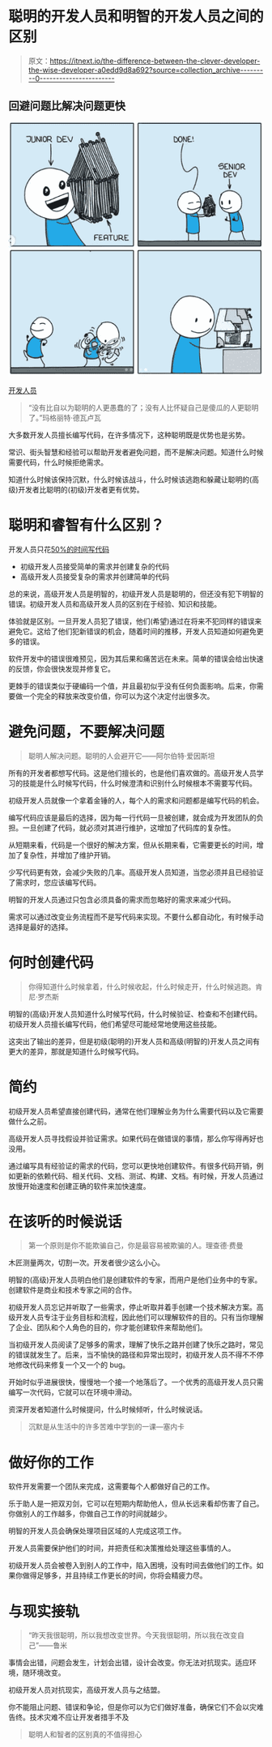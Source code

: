 # 聪明的开发人员和明智的开发人员之间的区别

> 原文：<https://itnext.io/the-difference-between-the-clever-developer-the-wise-developer-a0edd9d8a692?source=collection_archive---------0----------------------->

## 回避问题比解决问题更快

![](img/d3e794de63002901ca798651310a2ea1.png)

[开发人员](https://res.cloudinary.com/practicaldev/image/fetch/s--ELoa1QFI--/c_limit%2Cf_auto%2Cfl_progressive%2Cq_auto%2Cw_880/https://dev-to-uploads.s3.amazonaws.com/uploads/articles/zb51bwjjvwbzf1tji6ft.png)

> “没有比自以为聪明的人更愚蠢的了；没有人比怀疑自己是傻瓜的人更聪明了。”玛格丽特·德瓦卢瓦

大多数开发人员擅长编写代码，在许多情况下，这种聪明既是优势也是劣势。

常识、街头智慧和经验可以帮助开发者避免问题，而不是解决问题。知道什么时候需要代码，什么时候拒绝需求。

知道什么时候该保持沉默，什么时候该战斗，什么时候该逃跑和躲藏让聪明的(高级)开发者比聪明的(初级)开发者更有优势。

# **聪明和睿智有什么区别？**

开发人员只花[50%的时间写代码](https://blog.devgenius.io/how-long-do-developers-spend-writing-code-dc64b2a11511)

*   初级开发人员接受简单的需求并创建复杂的代码
*   高级开发人员接受复杂的需求并创建简单的代码

总的来说，高级开发人员是明智的，初级开发人员是聪明的，但还没有犯下明智的错误。初级开发人员和高级开发人员的区别在于经验、知识和技能。

体验就是区别。一旦开发人员犯了错误，他们(希望)通过在将来不犯同样的错误来避免它。这给了他们犯新错误的机会，随着时间的推移，开发人员知道如何避免更多的错误。

软件开发中的错误很难预见，因为其后果和痛苦远在未来。简单的错误会给出快速的反馈，你会很快发现并修复它。

更棘手的错误类似于硬编码一个值，并且最初似乎没有任何负面影响。后来，你需要做一个完全的释放来改变价值，你可以为这个决定付出很多次。

# **避免问题，不要解决问题**

> 聪明人解决问题。聪明的人会避开它——阿尔伯特·爱因斯坦

所有的开发者都想写代码。这是他们擅长的，也是他们喜欢做的。高级开发人员学习的技能是什么时候写代码，什么时候澄清和识别什么时候根本不需要写代码。

初级开发人员就像一个拿着金锤的人，每个人的需求和问题都是编写代码的机会。

编写代码应该是最后的选择，因为每一行代码一旦被创建，就会成为开发团队的负担。一旦创建了代码，就必须对其进行维护，这增加了代码库的复杂性。

从短期来看，代码是一个很好的解决方案，但从长期来看，它需要更长的时间，增加了复杂性，并增加了维护开销。

少写代码更有效，会减少失败的几率。高级开发人员知道，当您必须并且已经验证了需求时，您应该编写代码。

明智的开发人员通过只包含必须具备的需求而忽略好的需求来减少代码。

需求可以通过改变业务流程而不是写代码来实现。不要什么都自动化，有时候手动选择是最好的选择。

# **何时创建代码**

> 你得知道什么时候拿着，什么时候收起，什么时候走开，什么时候逃跑。肯尼·罗杰斯

明智的(高级)开发人员知道什么时候写代码，什么时候验证、检查和不创建代码。初级开发人员擅长编写代码，他们希望尽可能经常地使用这些技能。

这突出了输出的差异，但是初级(聪明的)开发人员和高级(明智的)开发人员之间有更大的差异，那就是知道什么时候写代码。

# **简约**

初级开发人员希望直接创建代码，通常在他们理解业务为什么需要代码以及它需要做什么之前。

高级开发人员寻找假设并验证需求。如果代码在做错误的事情，那么你写得再好也没用。

通过编写具有经验证的需求的代码，您可以更快地创建软件。有很多代码开销，例如更新的依赖代码、相关代码、文档、测试、构建、文档。有时候，开发人员通过放慢开始速度和创建正确的软件来加快速度。

# **在该听的时候说话**

> 第一个原则是你不能欺骗自己，你是最容易被欺骗的人。理查德·费曼

木匠测量两次，切割一次。开发者很少这么小心。

明智的(高级)开发人员明白他们是创建软件的专家，而用户是他们业务中的专家。创建软件是商业和技术专家之间的合作。

初级开发人员忘记并听取了一些需求，停止听取并着手创建一个技术解决方案。高级开发人员专注于业务目标和流程，因此他们可以理解软件的目的。只有当你理解了企业、团队和个人角色的目的，你才能创建软件来帮助他们。

当初级开发人员阅读了足够多的需求，理解了快乐之路并创建了快乐之路时，常见的错误就发生了。后来，当不愉快的路径和异常出现时，初级开发人员不得不不停地修改代码来修复一个又一个的 bug。

开始时似乎进展很快，慢慢地一个接一个地落后了。一个优秀的高级开发人员只需编写一次代码，它就可以在环境中滑动。

资深开发者知道什么时候提问，什么时候倾听，什么时候说话。

> 沉默是从生活中的许多苦难中学到的一课—塞内卡

# **做好你的工作**

软件开发需要一个团队来完成，这需要每个人都做好自己的工作。

乐于助人是一把双刃剑，它可以在短期内帮助他人，但从长远来看却伤害了自己。你做别人的工作越多，你做自己工作的时间就越少。

明智的开发人员会确保处理项目区域的人完成这项工作。

开发人员需要保护他们的时间，并把责任和决策推给处理这些事情的人。

初级开发人员会被卷入到别人的工作中，陷入困境，没有时间去做他们的工作。如果你做得足够多，并且持续工作更长的时间，你将会精疲力尽。

# **与现实接轨**

> “昨天我很聪明，所以我想改变世界。今天我很聪明，所以我在改变自己”——鲁米

事情会出错，问题会发生，计划会出错，设计会改变。你无法对抗现实。适应环境，随环境改变。

初级开发人员对抗现实，高级开发人员与之结盟。

你不能阻止问题、错误和争论，但是你可以为它们做好准备，确保它们不会以灾难告终。技术灾难不应让开发者措手不及

> 聪明人和智者的区别真的不值得担心